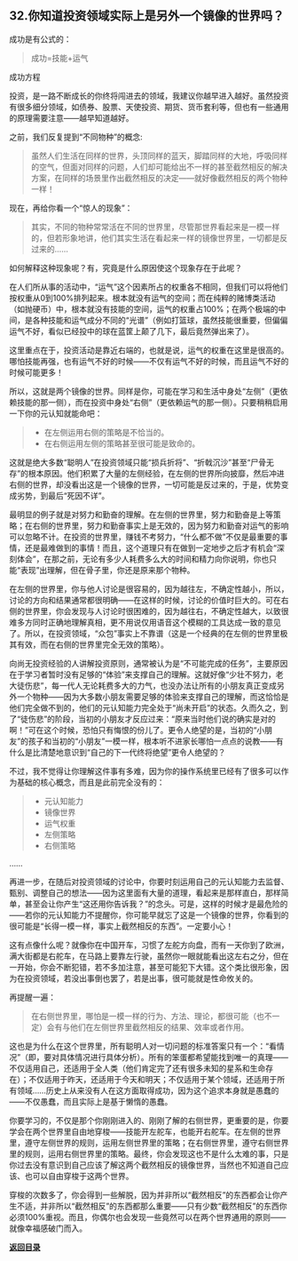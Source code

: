 ## 32.你知道投资领域实际上是另外一个镜像的世界吗？

成功是有公式的：

> 成功=技能+运气

成功方程

投资，是一路不断成长的你终将闯进去的领域，我建议你越早进入越好。虽然投资有很多细分领域，如债券、股票、天使投资、期货、货币套利等，但也有一些通用的原理需要注意——越早知道越好。

之前，我们反复提到“不同物种”的概念:

> 虽然人们生活在同样的世界，头顶同样的蓝天，脚踏同样的大地，呼吸同样的空气，但面对同样的问题，人们却可能给出不一样的甚至截然相反的解决方案，在同样的场景里作出截然相反的决定——就好像截然相反的两个物种一样！

现在，再给你看一个“惊人的现象”：

> 其实，不同的物种常常活在不同的世界里，尽管那世界看起来是一模一样的，但若形象地讲，他们其实生活在看起来一样的镜像世界里，一切都是反过来的……

如何解释这种现象呢？有，究竟是什么原因使这个现象存在于此呢？

在人们所从事的活动中，“运气”这个因素所占的权重各不相同，但我们可以将他们按权重从0到100%排列起来。根本就没有运气的空间；而在纯粹的赌博类活动（如抛硬币）中，根本就没有技能的空间，运气的权重占100%；在两个极端的中间，是各种技能和运气成分不同的“光谱”（例如打篮球，虽然技能很重要，但偏偏运气不好，看似已经投中的球在蓝筐上颠了几下，最后竟然弹出来了）。

这里重点在于，投资活动是靠近右端的，也就是说，运气的权重在这里是很高的。哪怕技能再强，也有运气不好的时候——不仅有运气不好的时候，而且运气不好的时候可能更多！

所以，这就是两个镜像的世界。同样是你，可能在学习和生活中身处“左侧”（更依赖技能的那一侧），而在投资中身处“右侧”（更依赖运气的那一侧）。只要稍稍启用一下你的元认知就能命吧：

> - 在左侧运用右侧的策略是不恰当的。
> - 在右侧运用左侧的策略甚至很可能是致命的。

这就是绝大多数“聪明人”在投资领域只能“损兵折将”、“折戟沉沙”甚至“尸骨无存”的根本原因。他们积累了大量的左侧经验，在左侧的世界所向披靡，然后冲进右侧的世界，却没看出这是一个镜像的世界，一切可能是反过来的，于是，优势变成劣势，到最后“死因不详”。

最明显的例子就是对努力和勤奋的理解。在左侧的世界里，努力和勤奋是上等策略；在右侧的世界里，努力和勤奋事实上是无效的，因为努力和勤奋对运气的影响可以忽略不计。在投资的世界里，赚钱不考努力，“什么都不做”不仅是最重要的事情，还是最难做到的事情！而且，这个道理只有在做到一定地步之后才有机会“深刻体会”，在那之前，无论有多少人耗费多么大的时间和精力向你说明，你也只能“表现”出理解，但在骨子里，你还是原来那个物种。

在左侧的世界里，你与他人讨论是很容易的，因为越往左，不确定性越小，所以，讨论的方向和结果通常都很明确——在这样的时候，讨论的价值时巨大的。可在右侧的世界里，你会发现与人讨论时很困难的，因为越往右，不确定性越大，以致很难多方同时正确地理解真相，更不用说仅用语音这个模糊的工具达成一致的意见了。所以，在投资领域，“众包”事实上不靠谱（这是一个经典的在左侧的世界里极其有效，而在右侧的世界里完全无效的策略）。

向尚无投资经验的人讲解投资原则，通常被认为是“不可能完成的任务”，主要原因在于学习者暂时没有足够的“体验”来支撑自己的理解。这就好像“少壮不努力，老大徒伤悲”，每一代人无论耗费多大的力气，也没办法让所有的小朋友真正变成另外一个物种——因为大多数小朋友需要足够的体验来支撑自己的理解，而这恰恰是他们完全做不到的，他们的元认知能力完全处于“尚未开启”的状态。久而久之，到了“徒伤悲”的阶段，当初的小朋友才反应过来：“原来当时他们说的确实是对的啊！”可在这个时候，恐怕只有悔恨的份儿了。更令人绝望的是，当初的“小朋友”的孩子和当初的“小朋友”一模一样，根本听不进家长哪怕一点点的说教——有什么是比清楚地意识到“自己的下一代终将绝望”更令人绝望的？

不过，我不觉得让你理解这件事有多难，因为你的操作系统里已经有了很多可以作为基础的核心概念，而且是此前完全没有的：

> - 元认知能力
> - 镜像世界
> - 运气权重
> - 左侧策略
> - 右侧策略

……

再进一步，在随后对投资领域的讨论中，你要时刻运用自己的元认知能力去监督、甄别、调整自己的想法——因为这里面有大量的道理，看起来是那样直白，那样简单，甚至会让你产生“这还用你告诉我？”的念头。可是，这样的时候才是最危险的——若你的元认知能力不提醒你，你可能早就忘了这是一个镜像的世界，你看到的很可能是“长得一模一样，事实上截然相反的东西”。一定要小心！

这有点像什么呢？就像你在中国开车，习惯了左舵方向盘，而有一天你到了欧洲，满大街都是右舵车，在马路上要靠左行驶，虽然你一眼就能看出这左右之分，但在一开始，你会不断犯错，若不多加注意，甚至可能犯下大错。这个类比很形象，因为在投资领域，若没出事倒也罢了，若是出事，很可能就是性命攸关的。

再提醒一遍：

> 在右侧世界里，哪怕是一模一样的行为、方法、理论，都很可能（也不一定）会有与他们在左侧世界里截然相反的结果、效率或者作用。

这也是为什么在这个世界里，所有聪明人对一切问题的标准答案只有一个：“看情况”（即，要对具体情况进行具体分析）。所有的笨蛋都希望能找到唯一的真理——不仅适用自己，还适用于全人类（他们肯定完了还有很多未知的星系和生命存在）；不仅适用于昨天，还适用于今天和明天；不仅适用于某个领域，还适用于所有领域……历史上从来没有人在这方面取得成功，因为这个追求本身就是愚蠢的——不仅愚蠢，而且实际上是基于懒惰的愚蠢。

你要学习的，不仅是那个你刚刚进入的、刚刚了解的右侧世界，更重要的是，你要学会在两个世界里自由地穿梭——技能开左舵车，也能开右舵车。在左侧的世界里，遵守左侧世界的规则，运用左侧世界里的策略；在右侧世界里，遵守右侧世界里的规则，运用右侧世界里的策略。最终，你会发现这也不是什么太难的事，只是你过去没有意识到自己应该了解这两个截然相反的镜像世界，当然也不知道自己应该、也可以自由穿梭于这两个世界。

穿梭的次数多了，你会得到一些解脱，因为并非所以“截然相反”的东西都会让你产生不适，并非所以“截然相反”的东西都那么重要——只有少数“截然相反”的东西你必须100%重视。而且，你偶尔也会发现一些竟然可以在两个世界通用的原则——就像幸福感破门而入。



[**返回目录**](./menu.md)
